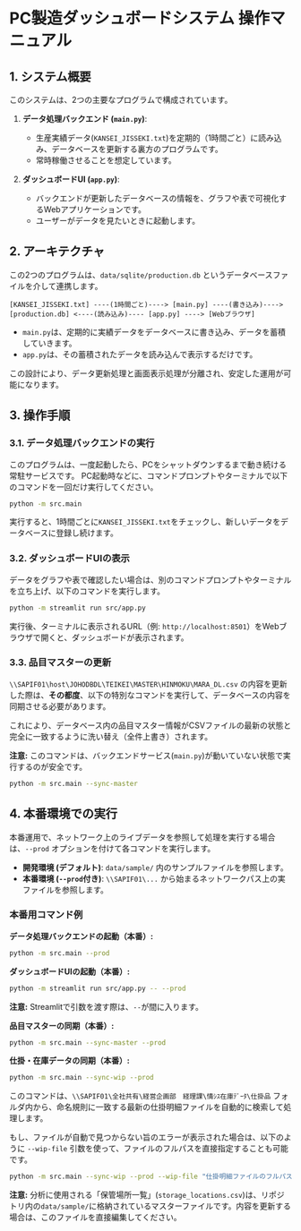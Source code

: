 # PC製造ダッシュボードシステム 操作マニュアル

## 1. システム概要

このシステムは、2つの主要なプログラムで構成されています。

1.  **データ処理バックエンド (`main.py`)**:
    -   生産実績データ(`KANSEI_JISSEKI.txt`)を定期的（1時間ごと）に読み込み、データベースを更新する裏方のプログラムです。
    -   常時稼働させることを想定しています。

2.  **ダッシュボードUI (`app.py`)**:
    -   バックエンドが更新したデータベースの情報を、グラフや表で可視化するWebアプリケーションです。
    -   ユーザーがデータを見たいときに起動します。

## 2. アーキテクチャ

この2つのプログラムは、`data/sqlite/production.db` というデータベースファイルを介して連携します。

```
[KANSEI_JISSEKI.txt] ----(1時間ごと)----> [main.py] ----(書き込み)----> [production.db] <----(読み込み)---- [app.py] ----> [Webブラウザ]
```

-   `main.py`は、定期的に実績データをデータベースに書き込み、データを蓄積していきます。
-   `app.py`は、その蓄積されたデータを読み込んで表示するだけです。

この設計により、データ更新処理と画面表示処理が分離され、安定した運用が可能になります。

## 3. 操作手順

### 3.1. データ処理バックエンドの実行

このプログラムは、一度起動したら、PCをシャットダウンするまで動き続ける常駐サービスです。
PC起動時などに、コマンドプロンプトやターミナルで以下のコマンドを一回だけ実行してください。

```bash
python -m src.main
```

実行すると、1時間ごとに`KANSEI_JISSEKI.txt`をチェックし、新しいデータをデータベースに登録し続けます。

### 3.2. ダッシュボードUIの表示

データをグラフや表で確認したい場合は、別のコマンドプロンプトやターミナルを立ち上げ、以下のコマンドを実行します。

```bash
python -m streamlit run src/app.py
```

実行後、ターミナルに表示されるURL（例: `http://localhost:8501`）をWebブラウザで開くと、ダッシュボードが表示されます。

### 3.3. 品目マスターの更新

`\\SAPIF01\host\JOHODBDL\TEIKEI\MASTER\HINMOKU\MARA_DL.csv` の内容を更新した際は、**その都度**、以下の特別なコマンドを実行して、データベースの内容を同期させる必要があります。

これにより、データベース内の品目マスター情報がCSVファイルの最新の状態と完全に一致するように洗い替え（全件上書き）されます。

**注意:** このコマンドは、バックエンドサービス(`main.py`)が動いていない状態で実行するのが安全です。

```bash
python -m src.main --sync-master
```

## 4. 本番環境での実行

本番運用で、ネットワーク上のライブデータを参照して処理を実行する場合は、`--prod` オプションを付けて各コマンドを実行します。

-   **開発環境 (デフォルト)**: `data/sample/` 内のサンプルファイルを参照します。
-   **本番環境 (`--prod`付き)**: `\\SAPIF01\...` から始まるネットワークパス上の実ファイルを参照します。

### 本番用コマンド例

**データ処理バックエンドの起動（本番）:**
```bash
python -m src.main --prod
```

**ダッシュボードUIの起動（本番）:**
```bash
python -m streamlit run src/app.py -- --prod
```
**注意:** Streamlitで引数を渡す際は、`--`が間に入ります。

**品目マスターの同期（本番）:**
```bash
python -m src.main --sync-master --prod
```

**仕掛・在庫データの同期（本番）:**
```bash
python -m src.main --sync-wip --prod
```
このコマンドは、`\\SAPIF01\全社共有\経営企画部　経理課\情ｼｽ在庫ﾃﾞｰﾀ\仕掛品` フォルダ内から、命名規則に一致する最新の仕掛明細ファイルを自動的に検索して処理します。

もし、ファイルが自動で見つからない旨のエラーが表示された場合は、以下のように `--wip-file` 引数を使って、ファイルのフルパスを直接指定することも可能です。
```bash
python -m src.main --sync-wip --prod --wip-file "仕掛明細ファイルのフルパス"
```

**注意:** 分析に使用される「保管場所一覧」(`storage_locations.csv`)は、リポジトリ内の`data/sample/`に格納されているマスターファイルです。内容を更新する場合は、このファイルを直接編集してください。
